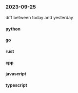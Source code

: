 ### 2023-09-25
diff between today and yesterday

#### python

#### go

#### rust

#### cpp

#### javascript

#### typescript
